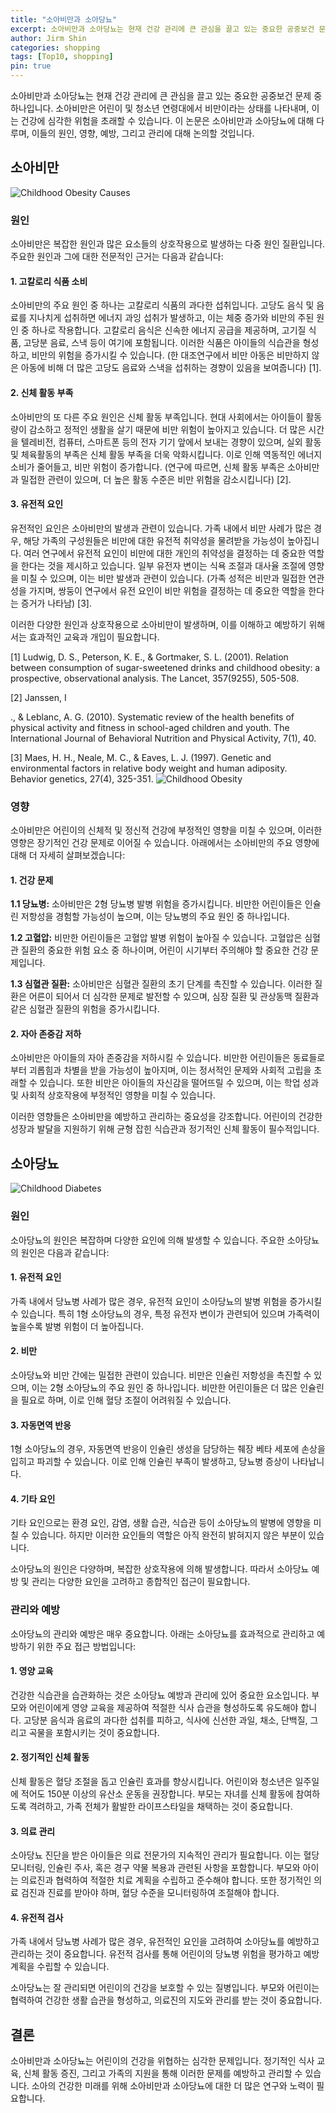 ```yaml
---
title: "소아비만과 소아당뇨"
excerpt: 소아비만과 소아당뇨는 현재 건강 관리에 큰 관심을 끌고 있는 중요한 공중보건 문제 중 하나입니다. 소아비만은 어린이 및 청소년 연령대에서 비만이라는 상태를 나타내며, 이는 건강에 심각한 위험을 초래할 수 있습니다.
author: Jirm Shin
categories: shopping
tags: [Top10, shopping]
pin: true
---
```


소아비만과 소아당뇨는 현재 건강 관리에 큰 관심을 끌고 있는 중요한 공중보건 문제 중 하나입니다. 소아비만은 어린이 및 청소년 연령대에서 비만이라는 상태를 나타내며, 이는 건강에 심각한 위험을 초래할 수 있습니다. 이 논문은 소아비만과 소아당뇨에 대해 다루며, 이들의 원인, 영향, 예방, 그리고 관리에 대해 논의할 것입니다.

## 소아비만

![Childhood Obesity Causes](https://source.unsplash.com/1600x900/?childhood-obesity-causes)

### 원인

소아비만은 복잡한 원인과 많은 요소들의 상호작용으로 발생하는 다중 원인 질환입니다. 주요한 원인과 그에 대한 전문적인 근거는 다음과 같습니다:

#### 1. 고칼로리 식품 소비

소아비만의 주요 원인 중 하나는 고칼로리 식품의 과다한 섭취입니다. 고당도 음식 및 음료를 지나치게 섭취하면 에너지 과잉 섭취가 발생하고, 이는 체중 증가와 비만의 주된 원인 중 하나로 작용합니다. 고칼로리 음식은 신속한 에너지 공급을 제공하며, 고기질 식품, 고당분 음료, 스낵 등이 여기에 포함됩니다. 이러한 식품은 아이들의 식습관을 형성하고, 비만의 위험을 증가시킬 수 있습니다. (한 대조연구에서 비만 아동은 비만하지 않은 아동에 비해 더 많은 고당도 음료와 스낵을 섭취하는 경향이 있음을 보여줍니다) [1].

#### 2. 신체 활동 부족

소아비만의 또 다른 주요 원인은 신체 활동 부족입니다. 현대 사회에서는 아이들이 활동량이 감소하고 정적인 생활을 살기 때문에 비만 위험이 높아지고 있습니다. 더 많은 시간을 텔레비전, 컴퓨터, 스마트폰 등의 전자 기기 앞에서 보내는 경향이 있으며, 실외 활동 및 체육활동의 부족은 신체 활동 부족을 더욱 악화시킵니다. 이로 인해 역동적인 에너지 소비가 줄어들고, 비만 위험이 증가합니다. (연구에 따르면, 신체 활동 부족은 소아비만과 밀접한 관련이 있으며, 더 높은 활동 수준은 비만 위험을 감소시킵니다) [2].

#### 3. 유전적 요인

유전적인 요인은 소아비만의 발생과 관련이 있습니다. 가족 내에서 비만 사례가 많은 경우, 해당 가족의 구성원들은 비만에 대한 유전적 취약성을 물려받을 가능성이 높아집니다. 여러 연구에서 유전적 요인이 비만에 대한 개인의 취약성을 결정하는 데 중요한 역할을 한다는 것을 제시하고 있습니다. 일부 유전자 변이는 식욕 조절과 대사율 조절에 영향을 미칠 수 있으며, 이는 비만 발생과 관련이 있습니다. (가족 성적은 비만과 밀접한 연관성을 가지며, 쌍둥이 연구에서 유전 요인이 비만 위험을 결정하는 데 중요한 역할을 한다는 증거가 나타남) [3].

이러한 다양한 원인과 상호작용으로 소아비만이 발생하며, 이를 이해하고 예방하기 위해서는 효과적인 교육과 개입이 필요합니다.

[1] Ludwig, D. S., Peterson, K. E., & Gortmaker, S. L. (2001). Relation between consumption of sugar-sweetened drinks and childhood obesity: a prospective, observational analysis. The Lancet, 357(9255), 505-508.

[2] Janssen, I

., & Leblanc, A. G. (2010). Systematic review of the health benefits of physical activity and fitness in school-aged children and youth. The International Journal of Behavioral Nutrition and Physical Activity, 7(1), 40.

[3] Maes, H. H., Neale, M. C., & Eaves, L. J. (1997). Genetic and environmental factors in relative body weight and human adiposity. Behavior genetics, 27(4), 325-351.
![Childhood Obesity](https://source.unsplash.com/1600x900/?childhood-obesity)

### 영향

소아비만은 어린이의 신체적 및 정신적 건강에 부정적인 영향을 미칠 수 있으며, 이러한 영향은 장기적인 건강 문제로 이어질 수 있습니다. 아래에서는 소아비만의 주요 영향에 대해 더 자세히 살펴보겠습니다:

#### 1. 건강 문제

**1.1 당뇨병:** 소아비만은 2형 당뇨병 발병 위험을 증가시킵니다. 비만한 어린이들은 인슐린 저항성을 경험할 가능성이 높으며, 이는 당뇨병의 주요 원인 중 하나입니다. 

**1.2 고혈압:** 비만한 어린이들은 고혈압 발병 위험이 높아질 수 있습니다. 고혈압은 심혈관 질환의 중요한 위험 요소 중 하나이며, 어린이 시기부터 주의해야 할 중요한 건강 문제입니다.

**1.3 심혈관 질환:** 소아비만은 심혈관 질환의 초기 단계를 촉진할 수 있습니다. 이러한 질환은 어른이 되어서 더 심각한 문제로 발전할 수 있으며, 심장 질환 및 관상동맥 질환과 같은 심혈관 질환의 위험을 증가시킵니다.

#### 2. 자아 존중감 저하

소아비만은 아이들의 자아 존중감을 저하시킬 수 있습니다. 비만한 어린이들은 동료들로부터 괴롭힘과 차별을 받을 가능성이 높아지며, 이는 정서적인 문제와 사회적 고립을 초래할 수 있습니다. 또한 비만은 아이들의 자신감을 떨어뜨릴 수 있으며, 이는 학업 성과 및 사회적 상호작용에 부정적인 영향을 미칠 수 있습니다.

이러한 영향들은 소아비만을 예방하고 관리하는 중요성을 강조합니다. 어린이의 건강한 성장과 발달을 지원하기 위해 균형 잡힌 식습관과 정기적인 신체 활동이 필수적입니다.

## 소아당뇨

![Childhood Diabetes](https://source.unsplash.com/1600x900/?childhood-diabetes)

### 원인

소아당뇨의 원인은 복잡하며 다양한 요인에 의해 발생할 수 있습니다. 주요한 소아당뇨의 원인은 다음과 같습니다:

#### 1. 유전적 요인

가족 내에서 당뇨병 사례가 많은 경우, 유전적 요인이 소아당뇨의 발병 위험을 증가시킬 수 있습니다. 특히 1형 소아당뇨의 경우, 특정 유전자 변이가 관련되어 있으며 가족력이 높을수록 발병 위험이 더 높아집니다.

#### 2. 비만

소아당뇨와 비만 간에는 밀접한 관련이 있습니다. 비만은 인슐린 저항성을 촉진할 수 있으며, 이는 2형 소아당뇨의 주요 원인 중 하나입니다. 비만한 어린이들은 더 많은 인슐린을 필요로 하며, 이로 인해 혈당 조절이 어려워질 수 있습니다.

#### 3. 자동면역 반응

1형 소아당뇨의 경우, 자동면역 반응이 인슐린 생성을 담당하는 췌장 베타 세포에 손상을 입히고 파괴할 수 있습니다. 이로 인해 인슐린 부족이 발생하고, 당뇨병 증상이 나타납니다.

#### 4. 기타 요인

기타 요인으로는 환경 요인, 감염, 생활 습관, 식습관 등이 소아당뇨의 발병에 영향을 미칠 수 있습니다. 하지만 이러한 요인들의 역할은 아직 완전히 밝혀지지 않은 부분이 있습니다.

소아당뇨의 원인은 다양하며, 복잡한 상호작용에 의해 발생합니다. 따라서 소아당뇨 예방 및 관리는 다양한 요인을 고려하고 종합적인 접근이 필요합니다.

### 관리와 예방

소아당뇨의 관리와 예방은 매우 중요합니다. 아래는 소아당뇨를 효과적으로 관리하고 예방하기 위한 주요 접근 방법입니다:

#### 1. 영양 교육

건강한 식습관을 습관화하는 것은 소아당뇨 예방과 관리에 있어 중요한 요소입니다. 부모와 어린이에게 영양 교육을 제공하여 적절한 식사 습관을 형성하도록 유도해야 합니다. 고당분 음식과 음료의 과다한 섭취를 피하고, 식사에 신선한 과일, 채소, 단백질, 그리고 곡물을 포함시키는 것이 중요합니다.

#### 2. 정기적인 신체 활동

신체 활동은 혈당 조절을 돕고 인슐린 효과를 향상시킵니다. 어린이와 청소년은 일주일에 적어도 150분 이상의 유산소 운동을 권장합니다. 부모는 자녀를 신체 활동에 참여하도록 격려하고, 가족 전체가 활발한 라이프스타일을 채택하는 것이 중요합니다.

#### 3. 의료 관리

소아당뇨 진단을 받은 아이들은 의료 전문가의 지속적인 관리가 필요합니다. 이는 혈당 모니터링, 인슐린 주사, 혹은 경구 약물 복용과 관련된 사항을 포함합니다. 부모와 아이는 의료진과 협력하여 적절한 치료 계획을 수립하고 준수해야 합니다. 또한 정기적인 의료 검진과 진료를 받아야 하며, 혈당 수준을 모니터링하여 조절해야 합니다.

#### 4. 유전적 검사

가족 내에서 당뇨병 사례가 많은 경우, 유전적인 요인을 고려하여 소아당뇨를 예방하고 관리하는 것이 중요합니다. 유전적 검사를 통해 어린이의 당뇨병 위험을 평가하고 예방 계획을 수립할 수 있습니다.

소아당뇨는 잘 관리되면 어린이의 건강을 보호할 수 있는 질병입니다. 부모와 어린이는 협력하여 건강한 생활 습관을 형성하고, 의료진의 지도와 관리를 받는 것이 중요합니다.

## 결론

소아비만과 소아당뇨는 어린이의 건강을 위협하는 심각한 문제입니다. 정기적인 식사 교육, 신체 활동 증진, 그리고 가족의 지원을 통해 이러한 문제를 예방하고 관리할 수 있습니다. 소아의 건강한 미래를 위해 소아비만과 소아당뇨에 대한 더 많은 연구와 노력이 필요합니다.
